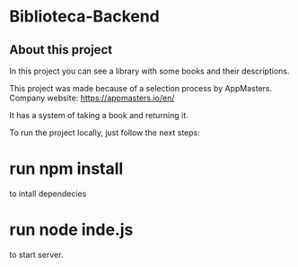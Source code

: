 ﻿# Biblioteca-Backend
## About this project

In this project you can see a library with some books and their descriptions.

This project was made because of a selection process by AppMasters. Company website: https://appmasters.io/en/

It has a system of taking a book and returning it.

To run the project locally, just follow the next steps:

 # run npm install 
 
 to intall dependecies
 
 # run node inde.js
 to start server.
